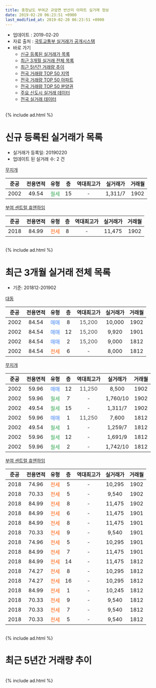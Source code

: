 ```yaml
---
title: 충청남도 부여군 규암면 반산리 아파트 실거래 정보
date: 2019-02-20 06:23:51 +0900
last_modified_at: 2019-02-20 06:23:51 +0900
---
```


* 업데이트 : 2019-02-20
* 자료 출처 : [국토교통부 실거래가 공개시스템](http://rt.molit.go.kr)
* 바로 가기
    * [신규 등록된 실거래가 목록](#신규-등록된-실거래가-목록)
    * [최근 3개월 실거래 전체 목록](#최근-3개월-실거래-전체-목록)
    * [최근 5년간 거래량 추이](#최근-5년간-거래량-추이)
    * [전국 거래량 TOP 50 지역](https://inasie.github.io/apt-trade-info/최근-3개월-전국에서-가장-거래가-많이-발생한-지역)
    * [전국 거래량 TOP 50 아파트](https://inasie.github.io/apt-trade-info/최근-3개월-전국에서-가장-거래가-많이-발생한-아파트)
    * [전국 거래량 TOP 50 분양권](https://inasie.github.io/apt-trade-info/최근-3개월-전국에서-가장-거래가-많이-발생한-분양권)
    * [주요 신도시 실거래 데이터](https://inasie.github.io/apt-trade-info/주요-신도시)
    * [전국 실거래 데이터](https://inasie.github.io/apt-trade-info/전국)
<br>
{% include ad.html %}
<br>

# 신규 등록된 실거래가 목록
* 실거래가 등록일: 20190220
* 업데이트 된 실거래 수: 2 건


[무지개](https://search.naver.com/search.naver?query=%EC%B6%A9%EC%B2%AD%EB%82%A8%EB%8F%84+%EB%B6%80%EC%97%AC%EA%B5%B0+%EA%B7%9C%EC%95%94%EB%A9%B4+%EB%B0%98%EC%82%B0%EB%A6%AC+%EB%AC%B4%EC%A7%80%EA%B0%9C)

|준공|전용면적|유형|층|역대최고가|실거래가|거래월|
|:---:|:---:|:---:|:---:|:---:|:---:|:---:|
|2002|49.54|<span style="color:#34a853">월세</span>|15|<span style="color:#444444">-</span>|1,311/7|1902|

[부여 센트럴 휴엔하임](https://search.naver.com/search.naver?query=%EC%B6%A9%EC%B2%AD%EB%82%A8%EB%8F%84+%EB%B6%80%EC%97%AC%EA%B5%B0+%EA%B7%9C%EC%95%94%EB%A9%B4+%EB%B0%98%EC%82%B0%EB%A6%AC+%EB%B6%80%EC%97%AC+%EC%84%BC%ED%8A%B8%EB%9F%B4+%ED%9C%B4%EC%97%94%ED%95%98%EC%9E%84)

|준공|전용면적|유형|층|역대최고가|실거래가|거래월|
|:---:|:---:|:---:|:---:|:---:|:---:|:---:|
|2018|84.99|<span style="color:#ff5a00">전세</span>|8|<span style="color:#444444">-</span>|11,475|1902|


<br>
{% include ad.html %}
<br>

# 최근 3개월 실거래 전체 목록
* 기준: 201812-201902


[대동](https://search.naver.com/search.naver?query=%EC%B6%A9%EC%B2%AD%EB%82%A8%EB%8F%84+%EB%B6%80%EC%97%AC%EA%B5%B0+%EA%B7%9C%EC%95%94%EB%A9%B4+%EB%B0%98%EC%82%B0%EB%A6%AC+%EB%8C%80%EB%8F%99)

|준공|전용면적|유형|층|역대최고가|실거래가|거래월|
|:---:|:---:|:---:|:---:|:---:|:---:|:---:|
|2002|84.54|<span style="color:#4285f3">매매</span>|8|<span style="color:#444444">15,200</span>|10,000|1902|
|2002|84.54|<span style="color:#4285f3">매매</span>|12|<span style="color:#444444">15,200</span>|9,920|1901|
|2002|84.54|<span style="color:#4285f3">매매</span>|2|<span style="color:#444444">15,200</span>|9,000|1812|
|2002|84.54|<span style="color:#ff5a00">전세</span>|6|<span style="color:#444444">-</span>|8,000|1812|

[무지개](https://search.naver.com/search.naver?query=%EC%B6%A9%EC%B2%AD%EB%82%A8%EB%8F%84+%EB%B6%80%EC%97%AC%EA%B5%B0+%EA%B7%9C%EC%95%94%EB%A9%B4+%EB%B0%98%EC%82%B0%EB%A6%AC+%EB%AC%B4%EC%A7%80%EA%B0%9C)

|준공|전용면적|유형|층|역대최고가|실거래가|거래월|
|:---:|:---:|:---:|:---:|:---:|:---:|:---:|
|2002|59.96|<span style="color:#4285f3">매매</span>|12|<span style="color:#444444">11,250</span>|8,500|1902|
|2002|59.96|<span style="color:#34a853">월세</span>|7|<span style="color:#444444">-</span>|1,760/10|1902|
|2002|49.54|<span style="color:#34a853">월세</span>|15|<span style="color:#444444">-</span>|1,311/7|1902|
|2002|59.96|<span style="color:#4285f3">매매</span>|1|<span style="color:#444444">11,250</span>|7,600|1812|
|2002|49.54|<span style="color:#34a853">월세</span>|1|<span style="color:#444444">-</span>|1,259/7|1812|
|2002|59.96|<span style="color:#34a853">월세</span>|12|<span style="color:#444444">-</span>|1,691/9|1812|
|2002|59.96|<span style="color:#34a853">월세</span>|2|<span style="color:#444444">-</span>|1,742/10|1812|

[부여 센트럴 휴엔하임](https://search.naver.com/search.naver?query=%EC%B6%A9%EC%B2%AD%EB%82%A8%EB%8F%84+%EB%B6%80%EC%97%AC%EA%B5%B0+%EA%B7%9C%EC%95%94%EB%A9%B4+%EB%B0%98%EC%82%B0%EB%A6%AC+%EB%B6%80%EC%97%AC+%EC%84%BC%ED%8A%B8%EB%9F%B4+%ED%9C%B4%EC%97%94%ED%95%98%EC%9E%84)

|준공|전용면적|유형|층|역대최고가|실거래가|거래월|
|:---:|:---:|:---:|:---:|:---:|:---:|:---:|
|2018|74.96|<span style="color:#ff5a00">전세</span>|5|<span style="color:#444444">-</span>|10,295|1902|
|2018|70.33|<span style="color:#ff5a00">전세</span>|5|<span style="color:#444444">-</span>|9,540|1902|
|2018|84.99|<span style="color:#ff5a00">전세</span>|8|<span style="color:#444444">-</span>|11,475|1902|
|2018|84.99|<span style="color:#ff5a00">전세</span>|6|<span style="color:#444444">-</span>|11,475|1901|
|2018|84.99|<span style="color:#ff5a00">전세</span>|8|<span style="color:#444444">-</span>|11,475|1901|
|2018|70.33|<span style="color:#ff5a00">전세</span>|9|<span style="color:#444444">-</span>|9,540|1901|
|2018|74.96|<span style="color:#ff5a00">전세</span>|5|<span style="color:#444444">-</span>|10,295|1901|
|2018|84.99|<span style="color:#ff5a00">전세</span>|7|<span style="color:#444444">-</span>|11,475|1901|
|2018|84.99|<span style="color:#ff5a00">전세</span>|14|<span style="color:#444444">-</span>|11,475|1812|
|2018|74.27|<span style="color:#ff5a00">전세</span>|8|<span style="color:#444444">-</span>|10,295|1812|
|2018|74.27|<span style="color:#ff5a00">전세</span>|16|<span style="color:#444444">-</span>|10,295|1812|
|2018|84.99|<span style="color:#ff5a00">전세</span>|1|<span style="color:#444444">-</span>|10,245|1812|
|2018|70.33|<span style="color:#ff5a00">전세</span>|9|<span style="color:#444444">-</span>|9,540|1812|
|2018|70.33|<span style="color:#ff5a00">전세</span>|7|<span style="color:#444444">-</span>|9,540|1812|
|2018|70.33|<span style="color:#ff5a00">전세</span>|5|<span style="color:#444444">-</span>|9,540|1812|


<br>
{% include ad.html %}
<br>

# 최근 5년간 거래량 추이


<div style="width:100%;">
    <canvas id="deal_progress" height="200"></canvas>
</div>

<script>
new Chart(document.getElementById("deal_progress"), {
    type: 'line',
    data: {
        labels: ['201402','201403','201404','201405','201406','201407','201408','201409','201410','201411','201412','201501','201502','201503','201504','201505','201506','201507','201508','201509','201510','201511','201512','201601','201602','201603','201604','201605','201606','201607','201608','201609','201610','201611','201612','201701','201702','201703','201704','201705','201706','201707','201708','201709','201710','201711','201712','201801','201802','201803','201804','201805','201806','201807','201808','201809','201810','201811','201812','201901','201902'],
        datasets: [{
            label: '매매',
            pointRadius: 1,
            data: [2, 2, 2, 3, 2, 2, 3, 2, 3, 5, 2, 1, 0, 4, 1, 1, 2, 7, 2, 2, 6, 3, 2, 2, 3, 3, 2, 0, 1, 4, 3, 1, 0, 2, 2, 2, 0, 3, 1, 1, 2, 3, 2, 5, 3, 1, 4, 4, 2, 3, 2, 6, 8, 5, 6, 3, 3, 4, 2, 1, 2],
            borderColor: "rgba(255, 201, 14, 1)",
            backgroundColor: "rgba(255, 201, 14, 0.5)",
            fill: false,
            lineTension: 0
        },{
            label: '전월세',
            pointRadius: 1,
            data: [5, 0, 1, 0, 3, 5, 0, 1, 0, 1, 5, 2, 3, 2, 1, 2, 3, 0, 3, 6, 4, 2, 1, 4, 1, 2, 4, 1, 4, 2, 1, 1, 1, 0, 0, 5, 5, 4, 1, 0, 3, 3, 0, 1, 1, 0, 0, 7, 5, 5, 3, 4, 6, 13, 5, 3, 27, 18, 11, 5, 5],
            borderColor: "rgba(0, 141, 185, 1)",
            backgroundColor: "rgba(0, 141, 185, 0.5)",
            fill: false,
            lineTension: 0
        }
        ]
    },
    options: {
        responsive: true,
        title: {
            display: false
        },
        tooltips: {
            mode: 'index',
            intersect: false
        },
        hover: {
            mode: 'nearest',
            intersect: true
        },
        scales: {
            xAxes: [{
                display: true,
                scaleLabel: {
                    display: true,
                    labelString: '년/월'
                }
            }],
            yAxes: [{
                display: true,
                ticks: {
                    suggestedMin: 0,
                },
                scaleLabel: {
                    display: true,
                    labelString: '실거래 수'
                }
            }]
        }
    }
});

</script>


<br>
{% include ad.html %}
<br>

